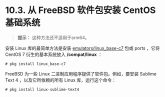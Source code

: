 # 10.3. 从 FreeBSD 软件包安装 CentOS 基础系统


> **提示：** 
> 这种方法还不适用于arm64。

安装 Linux 库的最简单方法是安装 [emulators/linux_base-c7](https://cgit.freebsd.org/ports/tree/emulators/linux_base-c7/pkg-descr) 包或 ports ，它将 CentOS 7 衍生的基本系统放入 **/compat/linux** ：

```
# pkg install linux_base-c7
```

FreeBSD 为一些 Linux 二进制应用程序提供了软件包。例如，要安装 Sublime Text 4 ，以及它所依赖的所有 Linux 库，运行这个命令：

```
# pkg install linux-sublime-text4
```
